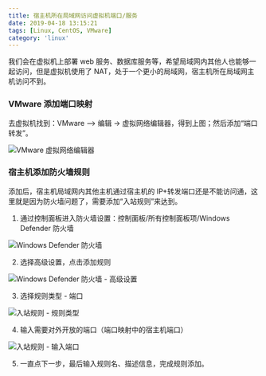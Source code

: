 ```yaml
---
title: 宿主机所在局域网访问虚拟机端口/服务
date: 2019-04-18 13:15:21
tags: [Linux, CentOS, VMware]
category: 'linux'
---
```


我们会在虚拟机上部署 web 服务、数据库服务等，希望局域网内其他人也能够一起访问，但是虚拟机使用了 NAT，处于一个更小的局域网，宿主机所在局域网主机访问不到。

### VMware 添加端口映射

去虚拟机找到：VMware –> 编辑 -> 虚拟网络编辑器，得到上图；然后添加“端口转发”。

![VMware 虚拟网络编辑器](/img/vmware-gateway.png 'WMware_网关')

### 宿主机添加防火墙规则

添加后，宿主机局域网内其他主机通过宿主机的 IP+转发端口还是不能访问通，这里就是因为防火墙问题了，需要添加“入站规则”来达到。

1. 通过控制面板进入防火墙设置：控制面板/所有控制面板项/Windows Defender 防火墙

![Windows Defender 防火墙](/img/Windows%20Defender%20%E9%98%B2%E7%81%AB%E5%A2%99.png 'Windows Defender 防火墙')

2. 选择高级设置，点击添加规则

![Windows Defender 防火墙 - 高级设置](/img/Windows%20Defender%20%E9%98%B2%E7%81%AB%E5%A2%99%20-%20%E9%AB%98%E7%BA%A7%E8%AE%BE%E7%BD%AE.png 'Windows Defender 防火墙 - 高级设置')

3. 选择规则类型 - 端口

![入站规则 - 规则类型](/img/%E5%85%A5%E7%AB%99%E8%A7%84%E5%88%99%20-%20%E8%A7%84%E5%88%99%E7%B1%BB%E5%9E%8B.png '入站规则 - 规则类型')

4. 输入需要对外开放的端口（端口映射中的宿主机端口）

![入站规则 - 输入端口](/img/%E5%85%A5%E7%AB%99%E8%A7%84%E5%88%99%20-%20%E8%BE%93%E5%85%A5%E7%AB%AF%E5%8F%A3.png '入站规则 - 输入端口')

5. 一直点下一步，最后输入规则名、描述信息，完成规则添加。
